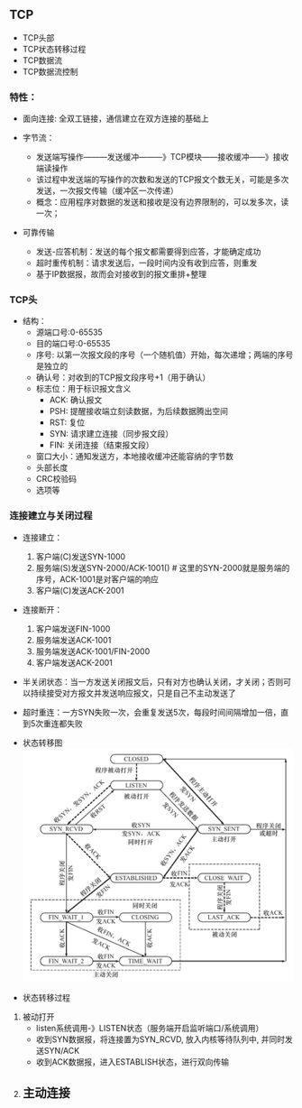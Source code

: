 ## TCP
- TCP头部
- TCP状态转移过程
- TCP数据流
- TCP数据流控制

### 特性：
- 面向连接: 全双工链接，通信建立在双方连接的基础上
- 字节流：
    - 发送端写操作———发送缓冲———》TCP模块——接收缓冲——》接收端读操作
    - 该过程中发送端的写操作的次数和发送的TCP报文个数无关，可能是多次发送，一次报文传输（缓冲区一次传递）
    - 概念：应用程序对数据的发送和接收是没有边界限制的，可以发多次，读一次；
    
- 可靠传输
    - 发送-应答机制：发送的每个报文都需要得到应答，才能确定成功
    - 超时重传机制：请求发送后，一段时间内没有收到应答，则重发
    - 基于IP数据报，故而会对接收到的报文重排+整理
    
### TCP头
- 结构：
    - 源端口号:0-65535
    - 目的端口号:0-65535
    - 序号: 以第一次报文段的序号（一个随机值）开始，每次递增；两端的序号是独立的
    - 确认号：对收到的TCP报文段序号+1（用于确认）
    - 标志位：用于标识报文含义
        - ACK: 确认报文
        - PSH: 提醒接收端立刻读数据，为后续数据腾出空间
        - RST: 复位
        - SYN: 请求建立连接（同步报文段）
        - FIN: 关闭连接（结束报文段）
    - 窗口大小：通知发送方，本地接收缓冲还能容纳的字节数
    - 头部长度
    - CRC校验码
    - 选项等

### 连接建立与关闭过程
- 连接建立：
    1. 客户端(C)发送SYN-1000
    2. 服务端(S)发送SYN-2000/ACK-1001() # 这里的SYN-2000就是服务端的序号，ACK-1001是对客户端的响应
    3. 客户端(C)发送ACK-2001
    
- 连接断开：
    1. 客户端发送FIN-1000
    2. 服务端发送ACK-1001
    3. 服务端发送ACK-1001/FIN-2000
    4. 客户端发送ACK-2001
    
- 半关闭状态：当一方发送关闭报文后，只有对方也确认关闭，才关闭；否则可以持续接受对方报文并发送响应报文，只是自己不主动发送了
- 超时重连：一方SYN失败一次，会重复发送5次，每段时间间隔增加一倍，直到5次重连都失败

- 状态转移图
![](../../pics/tcp_status_transfer.png)
- 状态转移过程
1. 被动打开
    - listen系统调用-》LISTEN状态（服务端开启监听端口/系统调用）
    - 收到SYN数据报，将连接置为SYN_RCVD, 放入内核等待队列中, 并同时发送SYN/ACK
    - 收到ACK数据报，进入ESTABLISH状态，进行双向传输
2. 主动连接
    - 